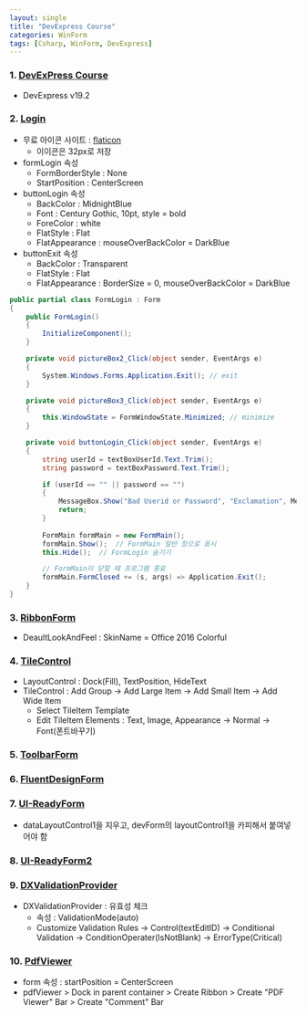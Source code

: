 ```yaml
---
layout: single
title: "DevExpress Course"
categories: WinForm
tags: [Csharp, WinForm, DevExpress]
---
```


### 1. <a href="https://www.youtube.com/watch?v=TZjkvn1WRac&list=PLMa5a9Dh6SlgqaMMd_E-GzRyJPZ0sOOhs" target="_blank">DevExPress Course</a>

- DevExpress v19.2

### 2. <a href="https://www.youtube.com/watch?v=TZjkvn1WRac&list=PLMa5a9Dh6SlgqaMMd_E-GzRyJPZ0sOOhs" target="_blank">Login</a>

- 무료 아이콘 사이트 : <a href="https://www.flaticon.com/" target="_blank">flaticon</a>
  - 이이콘은 32px로 저장
- formLogin 속성
  - FormBorderStyle : None
  - StartPosition : CenterScreen
- buttonLogin 속성
  - BackColor : MidnightBlue
  - Font : Century Gothic, 10pt, style = bold
  - ForeColor : white
  - FlatStyle : Flat
  - FlatAppearance : mouseOverBackColor = DarkBlue
- buttonExit 속성
  - BackColor : Transparent
  - FlatStyle : Flat
  - FlatAppearance : BorderSize = 0, mouseOverBackColor = DarkBlue

```csharp
public partial class FormLogin : Form
{
    public FormLogin()
    {
        InitializeComponent();
    }

    private void pictureBox2_Click(object sender, EventArgs e)
    {
        System.Windows.Forms.Application.Exit(); // exit
    }

    private void pictureBox3_Click(object sender, EventArgs e)
    {
        this.WindowState = FormWindowState.Minimized; // minimize
    }

    private void buttonLogin_Click(object sender, EventArgs e)
    {
        string userId = textBoxUserId.Text.Trim();
        string password = textBoxPassword.Text.Trim();

        if (userId == "" || password == "")
        {
            MessageBox.Show("Bad Userid or Password", "Exclamation", MessageBoxButtons.OK, MessageBoxIcon.Exclamation);
            return;
        }
            
        FormMain formMain = new FormMain();
        formMain.Show();  // FormMain 일반 창으로 표시
        this.Hide();  // FormLogin 숨기기

        // FormMain이 닫힐 때 프로그램 종료
        formMain.FormClosed += (s, args) => Application.Exit();
    }
}
```

### 3. <a href="https://www.youtube.com/watch?v=GFPw0jIGdlQ&list=PLMa5a9Dh6SlgqaMMd_E-GzRyJPZ0sOOhs&index=9" target="_blank">RibbonForm</a>

- DeaultLookAndFeel : SkinName = Office 2016 Colorful

### 4. <a href="https://www.youtube.com/watch?v=XuqjMa94VRE&list=PLMa5a9Dh6SlgqaMMd_E-GzRyJPZ0sOOhs&index=10" target="_blank">TileControl</a>

- LayoutControl : Dock(Fill), TextPosition, HideText
- TileControl : Add Group -> Add Large Item -> Add Small Item -> Add Wide Item
  - Select TileItem Template
  - Edit TileItem Elements : Text, Image, Appearance -> Normal -> Font(폰트바꾸기)

### 5. <a href="https://www.youtube.com/watch?v=Rdf9smqlPVI&list=PLMa5a9Dh6SlgqaMMd_E-GzRyJPZ0sOOhs&index=11" target="_blank">ToolbarForm</a>

### 6. <a href="https://www.youtube.com/watch?v=SF_vijg236U&list=PLMa5a9Dh6SlgqaMMd_E-GzRyJPZ0sOOhs&index=12" target="_blank">FluentDesignForm</a>

### 7. <a href="https://www.youtube.com/watch?v=SF_vijg236U&list=PLMa5a9Dh6SlgqaMMd_E-GzRyJPZ0sOOhs&index=13" target="_blank">UI-ReadyForm</a>

- dataLayoutControl1을 지우고, devForm의 layoutControl1을 카피해서 붙여넣어야 함

### 8. <a href="https://www.youtube.com/watch?v=SF_vijg236U&list=PLMa5a9Dh6SlgqaMMd_E-GzRyJPZ0sOOhs&index=14" target="_blank">UI-ReadyForm2</a>

### 9. <a href="https://www.youtube.com/watch?v=SF_vijg236U&list=PLMa5a9Dh6SlgqaMMd_E-GzRyJPZ0sOOhs&index=15" target="_blank">DXValidationProvider</a>

- DXValidationProvider : 유효성 체크
  - 속성 : ValidationMode(auto)
  - Customize Validation Rules -> Control(textEditID) -> Conditional Validation -> ConditionOperater(IsNotBlank) -> ErrorType(Critical)

### 10. <a href="https://www.youtube.com/watch?v=SF_vijg236U&list=PLMa5a9Dh6SlgqaMMd_E-GzRyJPZ0sOOhs&index=16" target="_blank">PdfViewer</a>

- form 속성 : startPosition = CenterScreen
- pdfViewer > Dock in parent container > Create Ribbon > Create "PDF Viewer" Bar > Create "Comment" Bar
